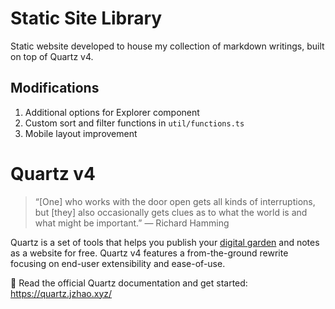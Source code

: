 # Static Site Library

Static website developed to house my collection of markdown writings, built on top of Quartz v4.

## Modifications
1. Additional options for Explorer component
2. Custom sort and filter functions in ```util/functions.ts ```
3. Mobile layout improvement

# Quartz v4

> “[One] who works with the door open gets all kinds of interruptions, but [they] also occasionally gets clues as to what the world is and what might be important.” — Richard Hamming

Quartz is a set of tools that helps you publish your [digital garden](https://jzhao.xyz/posts/networked-thought) and notes as a website for free.
Quartz v4 features a from-the-ground rewrite focusing on end-user extensibility and ease-of-use.

🔗 Read the official Quartz documentation and get started: https://quartz.jzhao.xyz/
